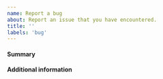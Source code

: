```yaml
---
name: Report a bug
about: Report an issue that you have encountered.
title: ''
labels: 'bug'
---
```

#### Summary

<!--Please describe concisely the error you are encountering, specifying what goes wrong and what should have happened. If you get an error message, please post it completely. Consider also to post an image to illustrate more clearly if appropriate.-->

#### Additional information

<!--Provide CIL version and OS version-->
<!--e.g. import cil; print(cil.version)-->


